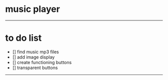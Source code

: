 # music player


---

# to do list

- [] find music mp3 files
- [] add image display
- [] create functioning buttons
- [] transparent buttons

---



